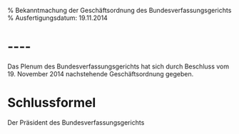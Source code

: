 % Bekanntmachung der Geschäftsordnung des Bundesverfassungsgerichts
% Ausfertigungsdatum: 19.11.2014
 
# ----

Das Plenum des Bundesverfassungsgerichts hat sich durch Beschluss vom 19. November 2014 nachstehende Geschäftsordnung gegeben.

# Schlussformel

Der Präsident des Bundesverfassungsgerichts
